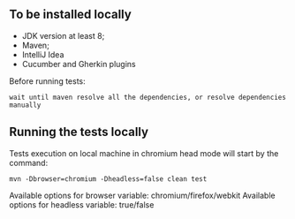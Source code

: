 ## To be installed locally

- JDK version at least 8;
- Maven;
- IntelliJ Idea
- Cucumber and Gherkin plugins

Before running tests:
```
wait until maven resolve all the dependencies, or resolve dependencies manually
```
## Running the tests locally

Tests execution on local machine in chromium head mode will start by the command:
```
mvn -Dbrowser=chromium -Dheadless=false clean test
```
Available options for browser variable: chromium/firefox/webkit
Available options for headless variable: true/false
